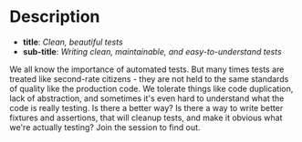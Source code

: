 # Description

* **title**: _Clean, beautiful tests_
* **sub-title**: _Writing clean, maintainable, and easy-to-understand tests_

We all know the importance of automated tests. But many times tests are treated like second-rate citizens - they are not held to the same standards of quality like the production code. We tolerate things like code duplication, lack of abstraction, and sometimes it's even hard to understand what the code is really testing. Is there a better way? Is there a way to write better fixtures and assertions, that will cleanup tests, and make it obvious what we're actually testing? Join the session to find out.

